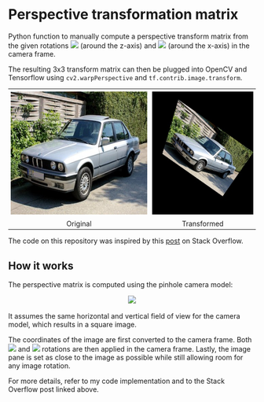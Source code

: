 # Perspective transformation matrix
Python function to manually compute a perspective transform matrix from the given rotations <img src="https://latex.codecogs.com/svg.latex?%5Ctheta"/> (around the z-axis) and <img src="https://latex.codecogs.com/svg.latex?%5Cphi"/> (around the x-axis) in the camera frame.

The resulting 3x3 transform matrix can then be plugged into OpenCV and Tensorflow using `cv2.warpPerspective` and `tf.contrib.image.transform`.

<div>
    <table align="center">
	    <tr>
            <td style="padding:5px">
        	    <img src="bmw.jpg" height="250" />
      	    </td>
            <td style="padding:5px">
        	    <img src="transformed.jpg" height="250" />
      	    </td> 
        </tr>
        <tr>
            <td align="center" style="border-top: none">Original</td>
            <td align="center" style="border-top: none">Transformed</td>
        </tr>
    </table>
</div>


The code on this repository was inspired by this [post](https://stackoverflow.com/questions/17087446/how-to-calculate-perspective-transform-for-opencv-from-rotation-angles%22%22%22) on Stack Overflow.

## How it works
The perspective matrix is computed using the pinhole camera model:

<div align="center">
	<img src="https://latex.codecogs.com/svg.latex?s%20%5Cbegin%7Bbmatrix%7D%20u%5C%5C%20v%5C%5C%201%20%5Cend%7Bbmatrix%7D%20%3DK%20%5Cbegin%7Bbmatrix%7D%20r_%7B11%7D%20%26%20r_%7B12%7D%20%26%20r_%7B13%7D%20%26%20t_%7B1%7D%5C%5C%20r_%7B21%7D%20%26%20r_%7B22%7D%20%26%20r_%7B23%7D%20%26%20t_%7B2%7D%5C%5C%20r_%7B31%7D%20%26%20r_%7B32%7D%20%26%20r_%7B33%7D%20%26%20t_%7B3%7D%20%5Cend%7Bbmatrix%7D%20%5Cbegin%7Bbmatrix%7D%20X%5C%5C%20Y%5C%5C%20Z%5C%5C%201%20%5Cend%7Bbmatrix%7D"/>
</div>

It assumes the same horizontal and vertical field of view for the camera model, which results in a square image.

The coordinates of the image are first converted to the camera frame. Both <img src="https://latex.codecogs.com/svg.latex?%5Ctheta"/> and <img src="https://latex.codecogs.com/svg.latex?%5Cphi"/> rotations are then applied in the camera frame. Lastly, the image pane is set as close to the image as possible while still allowing room for any image rotation.

For more details, refer to my code implementation and to the Stack Overflow post linked above.